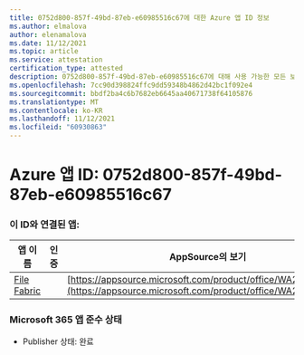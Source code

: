 ```yaml
---
title: 0752d800-857f-49bd-87eb-e60985516c67에 대한 Azure 앱 ID 정보
ms.author: elmalova
author: elenamalova
ms.date: 11/12/2021
ms.topic: article
ms.service: attestation
certification_type: attested
description: 0752d800-857f-49bd-87eb-e60985516c67에 대해 사용 가능한 모든 보안 및 규정 준수 정보입니다.
ms.openlocfilehash: 7cc90d398824ffc9dd59348b4862d42bc1f092e4
ms.sourcegitcommit: bbdf2ba4c6b7682eb6645aa40671738f64105876
ms.translationtype: MT
ms.contentlocale: ko-KR
ms.lasthandoff: 11/12/2021
ms.locfileid: "60930863"
---
```

# <a name="azure-app-id-0752d800-857f-49bd-87eb-e60985516c67"></a>Azure 앱 ID: 0752d800-857f-49bd-87eb-e60985516c67


### <a name="apps-associated-with-this-id"></a>이 ID와 연결된 앱:
| **앱 이름** | **인증** | **AppSource의 보기** |
|--------------|---------------|-----------------------|
| [File Fabric](https://docs.microsoft.com/microsoft-365-app-certification/forward/WA200003017) |  | [https://appsource.microsoft.com/product/office/WA200003017](https://appsource.microsoft.com/product/office/WA200003017) |

### <a name="microsoft-365-app-compliance-status"></a>Microsoft 365 앱 준수 상태
- Publisher 상태: 완료
